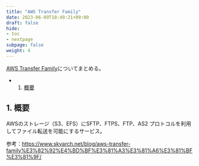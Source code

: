 ```yaml
---
title: "AWS Transfer Family"
date: 2023-06-09T18:49:21+09:00
draft: false
hide:
- toc
- nextpage
subpage: false
weight: 4
---
```


<!--more-->

[AWS Transfer Family](https://aws.amazon.com/jp/aws-transfer-family/)についてまとめる。

- 1. [概要](#1-概要)

## 1. 概要

AWSのストレージ（S3、EFS）にSFTP、FTPS、FTP、AS2 プロトコルを利用してファイル転送を可能にするサービス。

参考：https://www.skyarch.net/blog/aws-transfer-family%E3%82%92%E4%BD%BF%E3%81%A3%E3%81%A6%E3%81%BF%E3%81%9F/